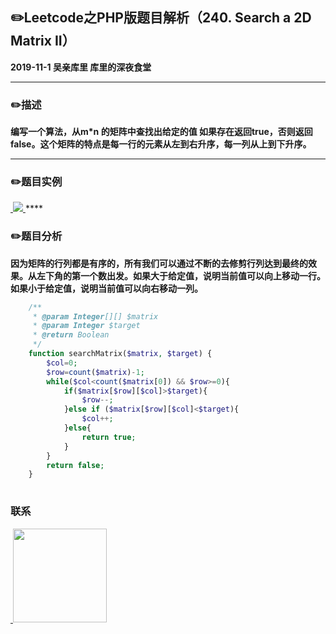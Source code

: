 ## :pencil2:Leetcode之PHP版题目解析（240. Search a 2D Matrix II）
**2019-11-1 吴亲库里 库里的深夜食堂**
****
### :pencil2:描述
**编写一个算法，从m*n 的矩阵中查找出给定的值  如果存在返回true，否则返回false。这个矩阵的特点是每一行的元素从左到右升序，每一列从上到下升序。**
****
### :pencil2:题目实例
<a href="https://github.com/wuqinqiang/">
​    <img src="https://github.com/wuqinqiang/Lettcode-php/blob/master/images/240.png">
</a> 
****

### :pencil2:题目分析
**因为矩阵的行列都是有序的，所有我们可以通过不断的去修剪行列达到最终的效果。从左下角的第一个数出发。如果大于给定值，说明当前值可以向上移动一行。如果小于给定值，说明当前值可以向右移动一列。**

```php
    /**
     * @param Integer[][] $matrix
     * @param Integer $target
     * @return Boolean
     */
    function searchMatrix($matrix, $target) {
        $col=0;
        $row=count($matrix)-1;
        while($col<count($matrix[0]) && $row>=0){
            if($matrix[$row][$col]>$target){
                $row--;
            }else if ($matrix[$row][$col]<$target){
                $col++;
            }else{
                return true;
            }
        }
        return false;
    }
        
```


### 联系

<a href="https://github.com/wuqinqiang/">
​    <img src="https://github.com/wuqinqiang/Lettcode-php/blob/master/qrcode_for_gh_c194f9d4cdb1_430.jpg" width="150px" height="150px">
</a> 
   
    
    
    


